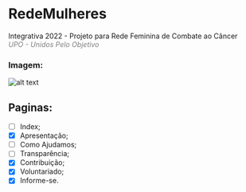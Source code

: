 # RedeMulheres

Integrativa 2022 - Projeto para Rede Feminina de Combate ao Câncer 
<br/>
<span style="color:gray"><i>UPO - Unidos Pelo Objetivo</i></span>

### Imagem:
![alt text](https://i.imgur.com/EnlzApk.png)

## Paginas:

- [ ] Index;
- [x] Apresentação;
- [ ] Como Ajudamos;
- [ ] Transparência;
- [x] Contribuição;
- [x] Voluntariado;
- [x] Informe-se.
